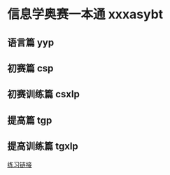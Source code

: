 # 信息学奥赛一本通  xxxasybt
## 语言篇	    yyp
## 初赛篇	    csp
## 初赛训练篇	    csxlp
## 提高篇	    tgp
## 提高训练篇	    tgxlp

[练习链接](http://ybt.ssoier.cn:8088/index.php)
